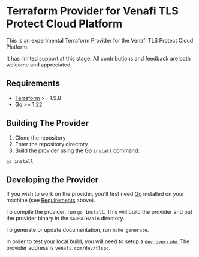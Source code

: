 # Terraform Provider for Venafi TLS Protect Cloud Platform

This is an experimental Terraform Provider for the Venafi TLS Protect Cloud Platform.

It has limited support at this stage. All contributions and feedback are both welcome and appreciated.

## Requirements

- [Terraform](https://developer.hashicorp.com/terraform/downloads) >= 1.9.8
- [Go](https://golang.org/doc/install) >= 1.22

## Building The Provider

1. Clone the repository
1. Enter the repository directory
1. Build the provider using the Go `install` command:

```shell
go install
```

## Developing the Provider

If you wish to work on the provider, you'll first need [Go](http://www.golang.org) installed on your machine (see [Requirements](#requirements) above).

To compile the provider, run `go install`. This will build the provider and put the provider binary in the `$GOPATH/bin` directory.

To generate or update documentation, run `make generate`.

In order to test your local build, you will need to setup a [`dev_override`](https://developer.hashicorp.com/terraform/tutorials/providers-plugin-framework/providers-plugin-framework-provider#prepare-terraform-for-local-provider-install). The provider address is `venafi.com/dev/tlspc`.
